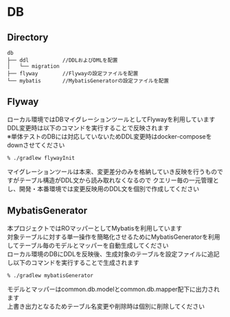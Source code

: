 # DB
## Directory
```
db
├── ddl           //DDLおよびDMLを配置
│   └── migration
├── flyway        //Flywayの設定ファイルを配置
└── mybatis       //MybatisGeneratorの設定ファイルを配置
```

## Flyway
ローカル環境ではDBマイグレーションツールとしてFlywayを利用しています  
DDL変更時は以下のコマンドを実行することで反映されます  
※単体テストのDBには対応していないためDDL変更時はdocker-composeをdownさせてください  
```
% ./gradlew flywayInit
```

マイグレーションツールは本来、変更差分のみを格納していき反映を行うものですがテーブル構造がDDL文から読み取れなくなるので
クエリー毎の一元管理とし、開発・本番環境では変更反映用のDDL文を個別で作成してください

## MybatisGenerator
本プロジェクトではROマッパーとしてMybatisを利用しています  
対象テーブルに対する単一操作を簡略化させるためにMybatisGeneratorを利用してテーブル毎のモデルとマッパーを自動生成してください  
ローカル環境のDBにDDLを反映後、生成対象のテーブルを設定ファイルに追記し以下のコマンドを実行することで生成されます  
```
% ./gradlew mybatisGenerator
```

モデルとマッパーはcommon.db.modelとcommon.db.mapper配下に出力されます  
上書き出力となるためテーブル名変更や削除時は個別に削除してください  
